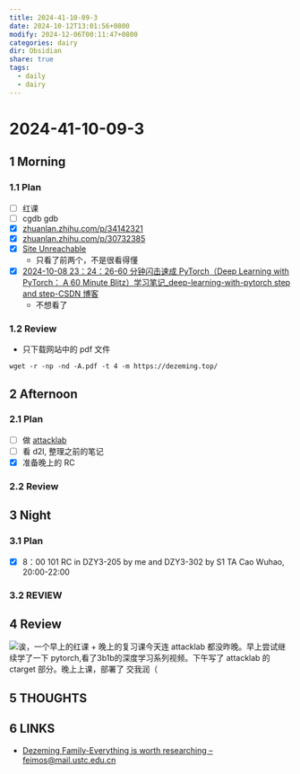 ```yaml
---
title: 2024-41-10-09-3
date: 2024-10-12T13:01:56+0800
modify: 2024-12-06T00:11:47+0800
categories: dairy
dir: Obsidian
share: true
tags:
  - daily
  - dairy
---
```


# 2024-41-10-09-3

## 1 Morning

### 1.1 Plan

- [ ] 红课
- [ ] cgdb gdb
- [x] [zhuanlan.zhihu.com/p/34142321](https://zhuanlan.zhihu.com/p/34142321)
- [x] [zhuanlan.zhihu.com/p/30732385](https://zhuanlan.zhihu.com/p/30732385)
- [x] [Site Unreachable](https://pytorch.org/tutorials/beginner/deep_learning_60min_blitz.html)
	- 只看了前两个，不是很看得懂
- [x] [2024-10-08 23：24：26-60 分钟闪击速成 PyTorch（Deep Learning with PyTorch： A 60 Minute Blitz）学习笔记_deep-learning-with-pytorch step and step-CSDN 博客](2024-10-08%2023%EF%BC%9A24%EF%BC%9A26-60%20%E5%88%86%E9%92%9F%E9%97%AA%E5%87%BB%E9%80%9F%E6%88%90%20PyTorch%EF%BC%88Deep%20Learning%20with%20PyTorch%EF%BC%9A%20A%2060%20Minute%20Blitz%EF%BC%89%E5%AD%A6%E4%B9%A0%E7%AC%94%E8%AE%B0_deep-learning-with-pytorch%20step%20and%20step-CSDN%20%E5%8D%9A%E5%AE%A2.md)
	- 不想看了

### 1.2 Review

- 只下载网站中的 pdf 文件

```shell
wget -r -np -nd -A.pdf -t 4 -m https://dezeming.top/
```

## 2 Afternoon

### 2.1 Plan

- [ ] 做 [attacklab](attacklab.md)
- [ ] 看 d2l, 整理之前的笔记
- [x] 准备晚上的 RC

### 2.2 Review

## 3 Night

### 3.1 Plan

- [x] 8：00 101 RC in DZY3-205 by me and DZY3-302 by S1 TA Cao Wuhao, 20:00-22:00

### 3.2 REVIEW

## 4 Review

![](file:////home/fht/.config/QQ/nt_qq_ebd819943082023223d9c5a95287b0ca/nt_data/Pic/2024-10/Ori/f6b0177bb176dfe1b1c90f8a048a8437.png)诶，一个早上的红课 + 晚上的复习课今天连 attacklab 都没昨晚。早上尝试继续学了一下 pytorch,看了3b1b的深度学习系列视频。下午写了 attacklab 的 ctarget 部分。晚上上课，部署了 交我润（

## 5 THOUGHTS

## 6 LINKS

- [Dezeming Family-Everything is worth researching – feimos@mail.ustc.edu.cn](https://dezeming.top/)